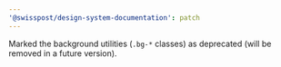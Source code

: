```yaml
---
'@swisspost/design-system-documentation': patch
---
```


Marked the background utilities (`.bg-*` classes) as deprecated (will be removed in a future version).
